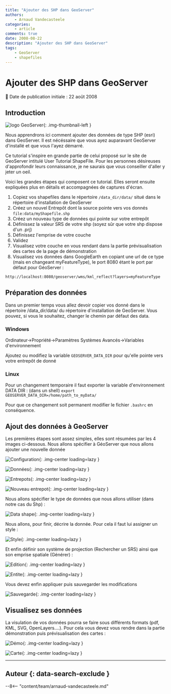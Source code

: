 ```yaml
---
title: "Ajouter des SHP dans GeoServer"
authors:
    - Arnaud Vandecasteele
categories:
    - article
comments: true
date: 2008-08-22
description: "Ajouter des SHP dans GeoServer"
tags:
    - GeoServer
    - shapefiles
---
```


# Ajouter des SHP dans GeoServer

:calendar: Date de publication initiale : 22 août 2008

## Introduction

![logo GeoServer](https://cdn.geotribu.fr/img/logos-icones/logiciels_librairies/geoserver.png "logo GeoServer"){: .img-thumbnail-left }

Nous apprendrons ici comment ajouter des données de type SHP (esri) dans GeoServer. Il est nécéssaire que vous ayez auparavant GeoServer d'installé et que vous l'ayez démarré.

Ce tutorial s'inspire en grande partie de celui proposé sur le site de GeoServer intitulé User Tutorial ShapeFile. Pour les personnes désireuses d'approfondir leurs connaissance, je ne saurais que vous conseiller d'aller y jeter un oeil.

Voici les grandes étapes qui composent ce tutorial. Elles seront ensuite expliquées plus en détails et accompagnées de captures d'écran.

1. Copiez vos shapefiles dans le répertoire `/data_dir/data/` situé dans le répertoire d'installation de GeoServer
2. Créez un nouvel Entrepôt dont la source pointe vers vos donnés `file:data/myShapefile.shp`
3. Créez un nouveau type de données qui pointe sur votre entrepôt
4. Définissez la valeur SRS de votre shp (soyez sûr que votre shp dispose d'un .prj)
5. Définissez l'emprise de votre couche
6. Validez
7. Visualisez votre couche en vous rendant dans la partie prévisualisation des cartes de la page de démonstration
8. Visualisez vos données dans GoogleEarth en copiant une url de ce type (mais en changeant myFeatureType), le port 8080 étant le port par défaut pour GéoServer :

```html
http://localhost:8080/geoserver/wms/kml_reflect?layers=myFeatureType
```

## Préparation des données

Dans un premier temps vous allez devoir copier vos donné dans le répertoire /data_dir/data/ du répertoire d'installation de GeoServer. Vous pouvez, si vous le souhaitez, changer le chemin par défaut des data.

### Windows

Ordinateur->Propriété->Paramètres Systèmes Avancés->Variables d'environnement

Ajoutez ou modifiez la variable `GEOSERVER_DATA_DIR` pour qu'elle pointe vers votre entrepôt de donné

### Linux

Pour un changement temporaire il faut exporter la variable d'environnement DATA DIR : (dans un shell) `export GEOSERVER_DATA_DIR=/home/path_to_myData/`

Pour que ce changement soit permanent modifier le fichier `.bashrc` en conséquence.

## Ajout des données à GeoServer

Les premières étapes sont assez simples, elles sont résumées par les 4 images ci-dessous. Nous allons spécifier à GéoServer que nous allons ajouter une nouvelle donnée

![Configuration](https://cdn.geotribu.fr/img/articles-blog-rdp/serveur/geoserver/configuration.jpg "Configuration"){: .img-center loading=lazy }

![Données](http://ks356007.kimsufi.com/arno/geotribu/img_site/tutoriaux/geoserver/donnees.jpg "Données"){: .img-center loading=lazy }

![Entrepots](http://ks356007.kimsufi.com/arno/geotribu/img_site/tutoriaux/geoserver/entrepots.jpg "Entrepots"){: .img-center loading=lazy }

![Nouveau entrepot](http://ks356007.kimsufi.com/arno/geotribu/img_site/tutoriaux/geoserver/nouveau_entrepot.jpg "Nouveau entrepot"){: .img-center loading=lazy }

Nous allons spécifier le type de données que nous allons utiliser (dans notre cas du Shp) :

![Data shape](http://ks356007.kimsufi.com/arno/geotribu/img_site/tutoriaux/geoserver/data_shape.jpg "Data shape"){: .img-center loading=lazy }

Nous allons, pour finir, décrire la donnée. Pour cela il faut lui assigner un style :

![Style](http://ks356007.kimsufi.com/arno/geotribu/img_site/tutoriaux/geoserver/style.jpg "Style"){: .img-center loading=lazy }

Et enfin définir son système de projection (Rechercher un SRS) ainsi que son emprise spatiale (Générer) :

![Edition](http://ks356007.kimsufi.com/arno/geotribu/img_site/tutoriaux/geoserver/edition.jpg "Edition"){: .img-center loading=lazy }

![Entite](http://ks356007.kimsufi.com/arno/geotribu/img_site/tutoriaux/geoserver/entite.jpg "Entite"){: .img-center loading=lazy }

Vous devez enfin appliquer puis sauvegarder les modifications

![Sauvegarde](http://ks356007.kimsufi.com/arno/geotribu/img_site/tutoriaux/geoserver/sauvegarde.jpg "Sauvegarde"){: .img-center loading=lazy }

## Visualisez ses données

La visulation de vos données pourra se faire sous différents formats (pdf, KML, SVG, OpenLayers....). Pour cela vous devez vous rendre dans la partie démonstration puis prévisualisation des cartes :

![Démo](http://ks356007.kimsufi.com/arno/geotribu/img_site/tutoriaux/geoserver/demo.jpg "Démo"){: .img-center loading=lazy }

![Carte](http://ks356007.kimsufi.com/arno/geotribu/img_site/tutoriaux/geoserver/carte.jpg "Carte"){: .img-center loading=lazy }

----

## Auteur {: data-search-exclude }

--8<-- "content/team/arnaud-vandecasteele.md"
